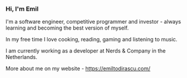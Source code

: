 ### Hi, I'm Emil

I'm a software engineer, competitive programmer and investor - always learning and becoming the best version of myself.

In my free time I love cooking, reading, gaming and listening to music.

I am currently working as a developer at Nerds & Company in the Netherlands.
  
More about me on my website - https://emiltodirascu.com/
